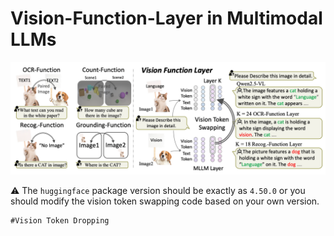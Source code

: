 # Vision-Function-Layer in Multimodal LLMs
![tea](./imgs/vfl.png)


:warning: The `huggingface` package version should be exactly as `4.50.0` or you should modify the vision token swapping code based on your own version.

```
#Vision Token Dropping

```